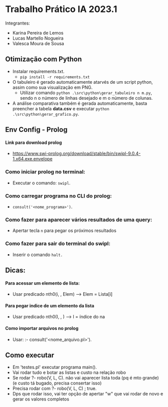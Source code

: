 # Trabalho Prático IA 2023.1

Integrantes:

- Karina Pereira de Lemos
- Lucas Martello Nogueira
- Valesca Moura de Sousa

## Otimização com Python 

- Instalar requirements.txt.
  - ```pip install -r requirements.txt```
- O tabuleiro é gerado automaticamente atarvés de um script python, assim como sua visualização em PNG.
  - Utilizar comando ```python .\src\python\gerar_tabuleiro n m.py```, sendo n o número de linhas desejado e m o número de colunas.
 - A análise comparativa também é gerada automaticamente, basta preencher a tabela **data.csv** e executar ```python .\src\python\gerar_grafico.py```.

## Env Config - Prolog

#### Link para download prolog
- https://www.swi-prolog.org/download/stable/bin/swipl-9.0.4-1.x64.exe.envelope

### Como iniciar prolog no terminal:
- Executar o comando: ```swipl```.

### Como carregar programa no CLI do prolog: 
- ```consult('<nome_programa>')```.

### Como fazer para aparecer vários resultados de uma query:
- Apertar tecla ```n``` para pegar os próximos resultados

### Como fazer para sair do terminal do swipl:
- Inserir o comando ```halt.```

## Dicas:
#### Para acessar um elemento de lista:
- Usar predicado nth0(i, <Lista>, Elem) --> Elem = Lista[i]

#### Para pegar indice de um elemento da lista
- Usar predicado nth0(I, <Lista>, <elemento>) --> I = índice do <elemento> na <Lista>

#### Como importar arquivos no prolog
- Usar: :- consult('<nome_arquivo.pl>').

## Como executar
- Em 'testes.pl' executar programa main().
- Vai rodar tudo e botar as listas e custo na relação robo
- Se rodar ?- robo(V, L, C). não vai aparecer lista toda (pq é mto grande) (e custo tá bugado, precisa consertar isso)
- Precisa rodar com ?- robo(V, L, C) ; true.
- Dps que rodar isso, vai ter opção de apertar "w" que vai rodar de novo e gerar os valores completos
